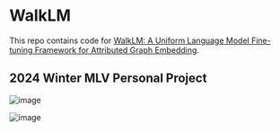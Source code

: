 # WalkLM

This repo contains code for [WalkLM: A Uniform Language Model Fine-tuning Framework for Attributed Graph Embedding](https://openreview.net/forum?id=ZrG8kTbt70).

## 2024 Winter MLV Personal Project

![image](https://github.com/yms020615/WalkLM/assets/97289852/66345095-7668-4bfd-836a-aa64054912f6)

![image](https://github.com/yms020615/WalkLM/assets/97289852/ad64e65d-0a97-4c50-9af4-f5f9c58818b0)
